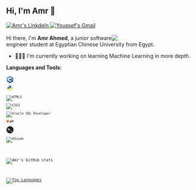 ## Hi, I'm Amr 👋

<a href="https://www.linkedin.com/in/amr-ahmed-b5392a223/" target="_blank">
<img alt="Amr's LinkdeIn" src="https://img.shields.io/badge/Amr%20Ahmed-%230077B5.svg?&style=for-the-badge&logo=linkedin&logoColor=white">
</a>

<a href="mailto:amr.ahmed31500@gmail.com" target="_blank">
<img alt="Youssef's Gmail"src="https://img.shields.io/badge/amr.ahmed31500@gmail.com-%23D14836.svg?&style=for-the-badge&logo=gmail&logoColor=white" href="amr.ahmed31500@gmail.com">
</a>

<br />
<br />

<img align='right' src="https://media.giphy.com/media/M9gbBd9nbDrOTu1Mqx/giphy.gif" width="220">
Hi there, I'm <b>Amr Ahmed</b>, a junior software engineer student at Egyptian Chinese University from Egypt.

- 👨🏽‍💻 I'm currently working on learning Machine Learning in more depth.

**Languages and Tools:**  

<code><img height="20" alt="C++" src="https://raw.githubusercontent.com/github/explore/80688e429a7d4ef2fca1e82350fe8e3517d3494d/topics/cpp/cpp.png"><code>
<code><img height="20" alt= "Python" src="https://raw.githubusercontent.com/github/explore/80688e429a7d4ef2fca1e82350fe8e3517d3494d/topics/python/python.png"></code>
<code><img height="20" alt="HTML5" src="https://upload.wikimedia.org/wikipedia/commons/thumb/3/38/HTML5_Badge.svg/600px-HTML5_Badge.svg.png"></code>
<code><img height="20" alt="CSS3" src="https://cdn4.iconfinder.com/data/icons/social-media-logos-6/512/121-css3-512.png"></code>
<code><img height="20" alt="Oracle SQL Developer" src="https://upload.wikimedia.org/wikipedia/en/thumb/6/68/Oracle_SQL_Developer_logo.svg/1200px-Oracle_SQL_Developer_logo.svg.png"></code>
<code><img height="20" alt="Git" src="https://raw.githubusercontent.com/github/explore/80688e429a7d4ef2fca1e82350fe8e3517d3494d/topics/git/git.png"></code>
<code><img height="20" alt="Terminal" src="https://raw.githubusercontent.com/github/explore/80688e429a7d4ef2fca1e82350fe8e3517d3494d/topics/terminal/terminal.png"></code>
<code><img height="20" alt="VScode" src="https://upload.wikimedia.org/wikipedia/commons/thumb/9/9a/Visual_Studio_Code_1.35_icon.svg/1024px-Visual_Studio_Code_1.35_icon.svg.png"></code>

![Amr's GitHub stats](https://github-readme-stats.vercel.app/api?username=Amr-Ahmedd&count_private=true&show_icons=true&theme=radical )

[![Top Languages](https://github-readme-stats.vercel.app/api/top-langs/?username=Amr-Ahmedd&layout=compact&card_width=450&theme=radical )](https://github.com/Amr-Ahmedd/github-readme-stats)
